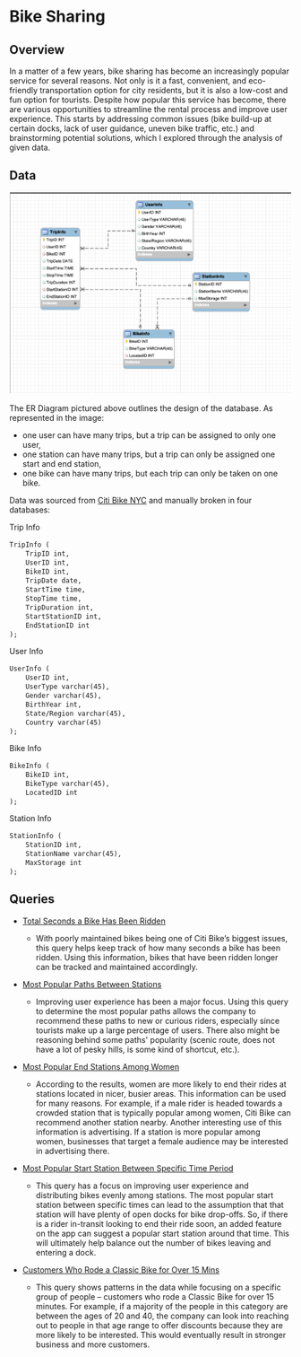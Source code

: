 # Bike Sharing 

## Overview
In a matter of a few years, bike sharing has become an increasingly popular service for several reasons. Not only is it a fast, convenient, and eco-friendly transportation option for city residents, but it is also a low-cost and fun option for tourists. Despite how popular this service has become, there are various opportunities to streamline the rental process and improve user experience. This starts by addressing common issues (bike build-up at certain docks, lack of user guidance, uneven bike traffic, etc.) and brainstorming potential solutions, which I explored through the analysis of given data.

## Data
![ER Diagram](https://github.com/rahatchoudery/bike-sharing/blob/cbf56c42dfab8ff03cf75449ae6240acda19a9cc/ER_Diagram.png)

The ER Diagram pictured above outlines the design of the database. As represented in the image:
- one user can have many trips, but a trip can be assigned to only one user,
- one station can have many trips, but a trip can only be assigned one start and end station, 
- one bike can have many trips, but each trip can only be taken on one bike.  

Data was sourced from [Citi Bike NYC](https://www.citibikenyc.com/system-data) and manually broken in four databases:  

Trip Info
```
TripInfo (
    TripID int,
    UserID int,
    BikeID int,
    TripDate date,
    StartTime time,
    StopTime time,
    TripDuration int,
    StartStationID int,
    EndStationID int
);
```

User Info
```
UserInfo (
    UserID int,
    UserType varchar(45),
    Gender varchar(45),
    BirthYear int,
    State/Region varchar(45),
    Country varchar(45)
);
```

Bike Info
``` 
BikeInfo (
    BikeID int,
    BikeType varchar(45),
    LocatedID int
);
``` 
Station Info
```
StationInfo (
    StationID int,
    StationName varchar(45),
    MaxStorage int
);
```

## Queries
- [Total Seconds a Bike Has Been Ridden](https://github.com/rahatchoudery/bike-sharing/blob/b786232879e29e0346a86ca5fa635c2ddf3c3341/bikeSharing.sql#L12)
    - With poorly maintained bikes being one of Citi Bike’s biggest issues, this query helps keep track of how many seconds a bike has been ridden. Using this information, bikes that have been ridden longer can be tracked and maintained accordingly.

- [Most Popular Paths Between Stations](https://github.com/rahatchoudery/bike-sharing/blob/b786232879e29e0346a86ca5fa635c2ddf3c3341/bikeSharing.sql#L33)
    - Improving user experience has been a major focus. Using this query to determine the most popular paths allows the company to recommend these paths to new or curious riders, especially since tourists make up a large percentage of users. There also might be reasoning behind some paths' popularity (scenic route, does not have a lot of pesky hills, is some kind of shortcut, etc.).

- [Most Popular End Stations Among Women](https://github.com/rahatchoudery/bike-sharing/blob/b786232879e29e0346a86ca5fa635c2ddf3c3341/bikeSharing.sql#L48)
    - According to the results, women are more likely to end their rides at stations located in nicer, busier areas. This information can be used for many reasons. For example, if a male rider is headed towards a crowded station that is typically popular among women, Citi Bike can recommend another station nearby. Another interesting use of this information is advertising. If a station is more popular among women, businesses that target a female audience may be interested in advertising there.

- [Most Popular Start Station Between Specific Time Period](https://github.com/rahatchoudery/bike-sharing/blob/b786232879e29e0346a86ca5fa635c2ddf3c3341/bikeSharing.sql#L71)
    - This query has a focus on improving user experience and distributing bikes evenly among stations. The most popular start station between specific times can lead to the assumption that that station will have plenty of open docks for bike drop-offs. So, if there is a rider in-transit looking to end their ride soon, an added feature on the app can suggest a popular start station around that time. This will ultimately help balance out the number of bikes leaving and entering a dock.

- [Customers Who Rode a Classic Bike for Over 15 Mins](https://github.com/rahatchoudery/bike-sharing/blob/b786232879e29e0346a86ca5fa635c2ddf3c3341/bikeSharing.sql#L80)
    - This query shows patterns in the data while focusing on a specific group of people – customers who rode a Classic Bike for over 15 minutes. For example, if a majority of the people in this category are between the ages of 20 and 40, the company can look into reaching out to people in that age range to offer discounts because they are more likely to be interested. This would eventually result in stronger business and more customers.
